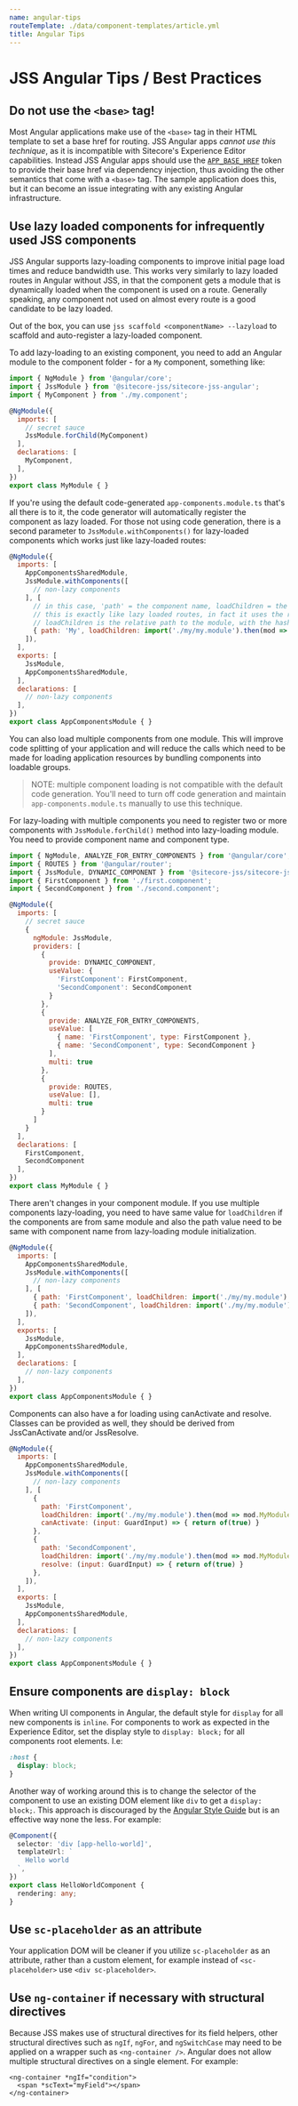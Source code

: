 ```yaml
---
name: angular-tips
routeTemplate: ./data/component-templates/article.yml
title: Angular Tips
---
```


# JSS Angular Tips / Best Practices

## Do not use the `<base>` tag!

Most Angular applications make use of the `<base>` tag in their HTML template to set a base href for routing. JSS Angular apps _cannot use this technique_, as it is incompatible with Sitecore's Experience Editor capabilities. Instead JSS Angular apps should use the [`APP_BASE_HREF`](https://angular.io/api/common/APP_BASE_HREF) token to provide their base href via dependency injection, thus avoiding the other semantics that come with a `<base>` tag. The sample application does this, but it can become an issue integrating with any existing Angular infrastructure.

## Use lazy loaded components for infrequently used JSS components

JSS Angular supports lazy-loading components to improve initial page load times and reduce bandwidth use. This works very similarly to lazy loaded routes in Angular without JSS, in that the component gets a module that is dynamically loaded when the component is used on a route. Generally speaking, any component not used on almost every route is a good candidate to be lazy loaded.

Out of the box, you can use `jss scaffold <componentName> --lazyload` to scaffold and auto-register a lazy-loaded component.

To add lazy-loading to an existing component, you need to add an Angular module to the component folder - for a `My` component, something like:

```js
import { NgModule } from '@angular/core';
import { JssModule } from '@sitecore-jss/sitecore-jss-angular';
import { MyComponent } from './my.component';

@NgModule({
  imports: [
    // secret sauce
    JssModule.forChild(MyComponent)
  ],
  declarations: [
    MyComponent,
  ],
})
export class MyModule { }
```

If you're using the default code-generated `app-components.module.ts` that's all there is to it, the code generator will automatically register the component as lazy loaded. For those not using code generation, there is a second parameter to `JssModule.withComponents()` for lazy-loaded components which works just like lazy-loaded routes:

```js
@NgModule({
  imports: [
    AppComponentsSharedModule,
    JssModule.withComponents([
      // non-lazy components
    ], [
      // in this case, 'path' = the component name, loadChildren = the module path to load for it
      // this is exactly like lazy loaded routes, in fact it uses the router under the hood to do it.
      // loadChildren is the relative path to the module, with the hash and then the name of the exported module class.
      { path: 'My', loadChildren: import('./my/my.module').then(mod => mod.MyModule),
    ]),
  ],
  exports: [
    JssModule,
    AppComponentsSharedModule,
  ],
  declarations: [
    // non-lazy components
  ],
})
export class AppComponentsModule { }
```

You can also load multiple components from one module. This will improve code splitting of your application and will reduce the calls which need to be made for loading application resources by bundling components into loadable groups.

> NOTE: multiple component loading is not compatible with the default code generation. You'll need to turn off code generation and maintain `app-components.module.ts` manually to use this technique.

For lazy-loading with multiple components you need to register two or more components with `JssModule.forChild()` method into lazy-loading module. You need to provide component name and component type.

```js
import { NgModule, ANALYZE_FOR_ENTRY_COMPONENTS } from '@angular/core';
import { ROUTES } from '@angular/router';
import { JssModule, DYNAMIC_COMPONENT } from '@sitecore-jss/sitecore-jss-angular';
import { FirstComponent } from './first.component';
import { SecondComponent } from './second.component';

@NgModule({
  imports: [
    // secret sauce
    {
      ngModule: JssModule,
      providers: [
        {
          provide: DYNAMIC_COMPONENT,
          useValue: {
            'FirstComponent': FirstComponent,
            'SecondComponent': SecondComponent
          }
        },
        {
          provide: ANALYZE_FOR_ENTRY_COMPONENTS,
          useValue: [
            { name: 'FirstComponent', type: FirstComponent },
            { name: 'SecondComponent', type: SecondComponent }
          ],
          multi: true
        }, 
        {
          provide: ROUTES,
          useValue: [],
          multi: true
        }
      ]
    }
  ],
  declarations: [
    FirstComponent,
    SecondComponent
  ],
})
export class MyModule { }
```

There aren't changes in your component module. If you use multiple components lazy-loading, you need to have same value for `loadChildren` if the components are from same module and also the path value need to be same with component name from lazy-loading module initialization.    

```js
@NgModule({
  imports: [
    AppComponentsSharedModule,
    JssModule.withComponents([
      // non-lazy components
    ], [
      { path: 'FirstComponent', loadChildren: import('./my/my.module').then(mod => mod.MyModule)},
      { path: 'SecondComponent', loadChildren: import('./my/my.module').then(mod => mod.MyModule)},
    ]),
  ],
  exports: [
    JssModule,
    AppComponentsSharedModule,
  ],
  declarations: [
    // non-lazy components
  ],
})
export class AppComponentsModule { }
```

Components can also have a for loading using canActivate and resolve. Classes can be provided as well, they should be derived from JssCanActivate and/or JssResolve.

```js
@NgModule({
  imports: [
    AppComponentsSharedModule,
    JssModule.withComponents([
      // non-lazy components
    ], [
      { 
        path: 'FirstComponent', 
        loadChildren: import('./my/my.module').then(mod => mod.MyModule),
        canActivate: (input: GuardInput) => { return of(true) }
      },
      { 
        path: 'SecondComponent', 
        loadChildren: import('./my/my.module').then(mod => mod.MyModule),
        resolve: (input: GuardInput) => { return of(true) }
      },
    ]),
  ],
  exports: [
    JssModule,
    AppComponentsSharedModule,
  ],
  declarations: [
    // non-lazy components
  ],
})
export class AppComponentsModule { }
```

## Ensure components are `display: block`

When writing UI components in Angular, the default style for `display` for all new components is `inline`. For components to work as expected in the Experience Editor, set the display style to `display: block;` for all components root elements. I.e:

```css
:host {
  display: block;
}
```

Another way of working around this is to change the selector of the component to use an existing DOM element like `div` to get a `display: block;`. This approach is discouraged by the [Angular Style Guide](https://angular.io/guide/styleguide#components-as-elements) but is an effective way none the less. For example:

```ts
@Component({
  selector: 'div [app-hello-world]',
  templateUrl: `
    Hello world
  `,
})
export class HelloWorldComponent {
  rendering: any;
}
```

## Use `sc-placeholder` as an attribute

Your application DOM will be cleaner if you utilize `sc-placeholder` as an attribute, rather than a custom element, for example instead of `<sc-placeholder>` use `<div sc-placeholder>`.

## Use `ng-container` if necessary with structural directives

Because JSS makes use of structural directives for its field helpers, other structural directives such as `ngIf`, `ngFor`, and `ngSwitchCase` may need to be applied on a wrapper such as `<ng-container />`. Angular does not allow multiple structural directives on a single element. For example:

```
<ng-container *ngIf="condition">
  <span *scText="myField"></span>
</ng-container>
```


